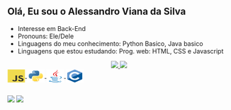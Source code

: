 ## Olá, Eu sou o Alessandro Viana da Silva
 - Interesse em Back-End
 - Pronouns: Ele/Dele
 - Linguagens do meu conhecimento: Python Basico, Java basico
 - Linguagens que estou estudando: Prog. web: HTML, CSS e Javascript


<div align="center">
  <a href="https://github.com/AlessandroVianaSilva">
  <img height="150em" src="https://github-readme-stats.vercel.app/api?username=AlessandroVianaSilva&show_icons=true&theme=dracula&include_all_commits=true&count_private=true"/>
  <img height="130em" src="https://github-readme-stats.vercel.app/api/top-langs/?username=AlessandroVianaSilva&layout=compact&langs_count=7&theme=dracula"/>
</div>
  
</div>
<img align="center" alt="Alessandro-Python" height="30" width="40" src="https://raw.githubusercontent.com/devicons/devicon/master/icons/javascript/javascript-original.svg">
  <img align="center" alt="Alessandro-Python" height="30" width="40" src="https://raw.githubusercontent.com/devicons/devicon/master/icons/python/python-original.svg">
  <img align="center" alt="Alessandro-java" height="30" width="40" src="https://raw.githubusercontent.com/devicons/devicon/master/icons/java/java-original.svg">
  <img align="center" alt="Alessandro-c" height="30" width="40" src="https://raw.githubusercontent.com/devicons/devicon/master/icons/c/c-original.svg">
<?div>

##

</div>
  <a href="https://www.linkedin.com/in/alessandro-viana-da-silva-425067225/" target="_blank"><img src="https://img.shields.io/badge/-LinkedIn-%230077B5?style=for-the-badge&logo=linkedin&logoColor=white" target="_blank"></a> 
  <a href="https://www.instagram.com/alessandroslv0/?hl=en" target="_blank"><img src="https://img.shields.io/badge/-Instagram-%23E4405F?style=for-the-badge&logo=instagram&logoColor=white" target="_blank"></a>
</div>

